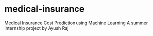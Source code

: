 # medical-insurance
Medical Insurance Cost Prediction using Machine Learning
A summer internship project by Ayush Raj
